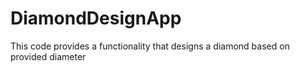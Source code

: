 # DiamondDesignApp
This code provides a functionality that designs a diamond based on provided diameter
